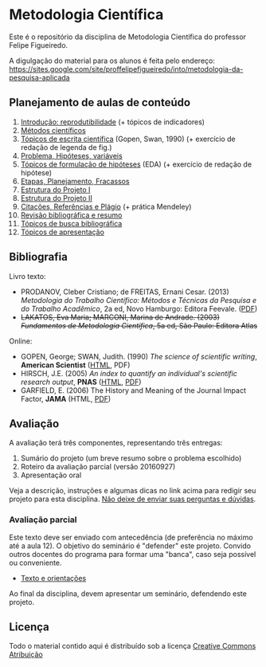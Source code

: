 # Metodologia Científica #

Este é o repositório da disciplina de Metodologia Científica do professor Felipe Figueiredo.

A digulgação do material para os alunos é feita pelo endereço: https://sites.google.com/site/proffelipefigueiredo/into/metodologia-da-pesquisa-aplicada

## Planejamento de aulas de conteúdo ##

1. [Introdução: reprodutibilidade][] (+ tópicos de indicadores)
1. [Métodos científicos][]
1. [Tópicos de escrita científica][] (Gopen, Swan, 1990) (+ exercício de redação de legenda de fig.)
1. [Problema, Hipóteses, variáveis][]
1. [Tópicos de formulação de hipóteses][] (EDA) (+ exercício de redação de hipótese)
1. [Etapas, Planejamento, Fracassos][]
1. [Estrutura do Projeto I][]
1. [Estrutura do Projeto II][]
1. [Citações, Referências e Plágio][] (+ prática Mendeley)
1. [Revisão bibliográfica e resumo][]
1. [Tópicos de busca bibliográfica][]
1. [Tópicos de apresentação][]

<!-- 1. [Indicadores em Ciência][] (Hirsch 2005; Garfield 2006) -->

[Introdução: reprodutibilidade]: Aulas/MC-Intro_4em1.pdf?raw=true
[Métodos científicos]: Aulas/MC-Metodos_4em1.pdf?raw=true
[Revisão bibliográfica e resumo]: Aulas/MC-Revisao_resumo_4em1.pdf?raw=true
[Problema, Hipóteses, variáveis]: Aulas/MC-Prob_Hip_Var.pdf?raw=true
[Etapas, Planejamento, Fracassos]: Aulas/MC-Etapas_4em1.pdf?raw=true
[Tópicos de formulação de hipóteses]: Aulas/MC-EDA_4em1.pdf?raw=true
[Estrutura do Projeto I]: Aulas/MC-ProjetoI_4em1.pdf?raw=true
[Estrutura do Projeto II]: Aulas/MC-ProjetoII_4em1.pdf?raw=true
[Citações, Referências e Plágio]: Aulas/MC-Referencias_4em1.pdf?raw=true
[Tópicos de busca bibliográfica]: Aulas/MC-Busca_4em1.pdf?raw=true
[Tópicos de escrita científica]: Aulas/MC-Escrita_4em1.pdf?raw=true
[Indicadores em Ciência]: Aulas/MC-Indicadores_4em1.pdf?raw=true
[Tópicos de apresentação]: Aulas/MC-Apresentacao.pptx

## Bibliografia ##

Livro texto:

* PRODANOV, Cleber Cristiano; de FREITAS, Ernani Cesar. (2013) *Metodologia do Trabalho Científico: Métodos e Técnicas da Pesquisa e do Trabalho Acadêmico*, 2a ed, Novo Hamburgo: Editora Feevale. ([PDF][])
* ~~LAKATOS, Eva Maria; MARCONI, Marina de Andrade. (2003) *Fundamentos de Metodologia Científica*, 5a ed, São Paulo: Editora Atlas~~

[PDF]: http://www.feevale.br/Comum/midias/8807f05a-14d0-4d5b-b1ad-1538f3aef538/E-book%20Metodologia%20do%20Trabalho%20Cientifico.pdf

Online:

* GOPEN, George; SWAN, Judith. (1990) *The science of scientific writing*, **American Scientist** ([HTML][HTML-gopen], PDF)
* HIRSCH, J.E. (2005) *An index to quantify an individual's scientific research output*, **PNAS** ([HTML][HTML-hirsch], [PDF][PDF-hirsch])
* GARFIELD, E. (2006) The History and Meaning of the Journal Impact Factor, **JAMA** (HTML, [PDF][PDF-garfield])

[HTML-gopen]: http://www.americanscientist.org/issues/pub/the-science-of-scientific-writing/99999
[HTML-hirsch]: http://www.pnas.org/content/102/46/16569
[PDF-hirsch]: http://www.pnas.org/content/102/46/16569.full.pdf
[PDF-garfield]: http://garfield.library.upenn.edu/papers/jamajif2006.pdf

## Avaliação

A avaliação terá três componentes, representando três entregas:

1. Sumário do projeto (um breve resumo sobre o problema escolhido)
1. Roteiro da avaliação parcial (versão 20160927)
1. Apresentação oral

Veja a descrição, instruções e algumas dicas no link acima para redigir seu projeto para esta disciplina.
[Não deixe de enviar suas perguntas e dúvidas][].

[Não deixe de enviar suas perguntas e dúvidas]: prof.felipefigueiredo@gmail.com

### Avaliação parcial ###

Este texto deve ser enviado com antecedência (de preferência no máximo até a aula 12). O objetivo do seminário é "defender" este projeto. Convido outros docentes do programa para formar uma "banca", caso seja possível ou conveniente.

* [Texto e orientações][]
<!-- * [Gráfico de dispersão][] -->
<!-- * [Histograma][] -->
<!-- * [Boxplot][] -->
<!-- * [Dados brutos (CSV)][] -->

Ao final da disciplina, devem apresentar um seminário, defendendo este projeto.

[Texto e orientações]: INTO/Trabalhos/MC-Avaliacao_parcial.pdf
[Gráfico de dispersão]: INTO/Trabalhos/dispersao.png
[Histograma]: INTO/Trabalhos/histograma.png
[Boxplot]: INTO/Trabalhos/boxplot.png
[Dados brutos (CSV)]: INTO/Trabalhos/MC-avaliacao_parcial.csv

## Licença
Todo o material contido aqui é distribuído sob a licença [Creative Commons Atribuição](http://creativecommons.org/licenses/by/4.0/deed.pt_BR)
